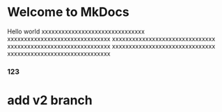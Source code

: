 # Welcome to MkDocs
 
Hello world
xxxxxxxxxxxxxxxxxxxxxxxxxxxxxxx
xxxxxxxxxxxxxxxxxxxxxxxxxxxxxxx
xxxxxxxxxxxxxxxxxxxxxxxxxxxxxxx
xxxxxxxxxxxxxxxxxxxxxxxxxxxxxxx
xxxxxxxxxxxxxxxxxxxxxxxxxxxxxxx
xxxxxxxxxxxxxxxxxxxxxxxxxxxxxxx


### 123

# add v2 branch

